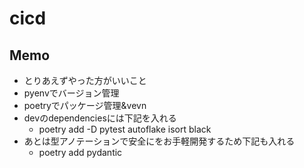 # cicd

## Memo

- とりあえずやった方がいいこと
- pyenvでバージョン管理
- poetryでパッケージ管理&vevn
- devのdependenciesには下記を入れる
  - poetry add -D pytest autoflake isort black
- あとは型アノテーションで安全にをお手軽開発するため下記も入れる
  - poetry add pydantic
